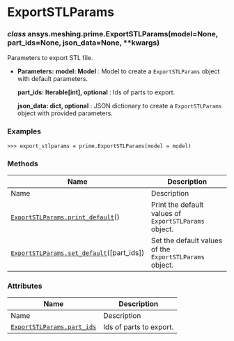 # ExportSTLParams

<a id="ansys.meshing.prime.ExportSTLParams"></a>

### *class* ansys.meshing.prime.ExportSTLParams(model=None, part_ids=None, json_data=None, \*\*kwargs)

Parameters to export STL file.

* **Parameters:**
  **model: Model**
  : Model to create a `ExportSTLParams` object with default parameters.

  **part_ids: Iterable[int], optional**
  : Ids of parts to export.

  **json_data: dict, optional**
  : JSON dictionary to create a `ExportSTLParams` object with provided parameters.

### Examples

```pycon
>>> export_stlparams = prime.ExportSTLParams(model = model)
```

<!-- !! processed by numpydoc !! -->

### Methods

| Name | Description |
|-------------------------------------------------------------------------------------------------------------------------------------------------|---------------------------------------------------------|
| Name | Description |
| [`ExportSTLParams.print_default`](ansys.meshing.prime.ExportSTLParams.print_default.md#ansys.meshing.prime.ExportSTLParams.print_default)()     | Print the default values of `ExportSTLParams` object.   |
| [`ExportSTLParams.set_default`](ansys.meshing.prime.ExportSTLParams.set_default.md#ansys.meshing.prime.ExportSTLParams.set_default)([part_ids]) | Set the default values of the `ExportSTLParams` object. |

### Attributes

| Name | Description |
|------------------------------------------------------------------------------------------------------------------------------|---------------------------|
| Name | Description |
| [`ExportSTLParams.part_ids`](ansys.meshing.prime.ExportSTLParams.part_ids.md#ansys.meshing.prime.ExportSTLParams.part_ids)   | Ids of parts to export.   |
<!-- vale on -->